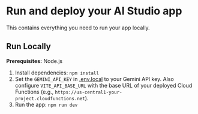 # Run and deploy your AI Studio app

This contains everything you need to run your app locally.

## Run Locally

**Prerequisites:**  Node.js


1. Install dependencies:
   `npm install`
2. Set the `GEMINI_API_KEY` in [.env.local](.env.local) to your Gemini API key.
   Also configure `VITE_API_BASE_URL` with the base URL of your deployed Cloud Functions (e.g., `https://us-central1-your-project.cloudfunctions.net`).
3. Run the app:
   `npm run dev`
